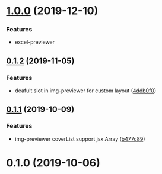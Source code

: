 # [1.0.0](https://github.com/MrHanson/vue-file-preview/compare/v0.1.2...v1.0.0) (2019-12-10)

### Features

- excel-previewer

## [0.1.2](https://github.com/MrHanson/vue-file-preview/compare/v0.1.1...v0.1.2) (2019-11-05)

### Features

- deafult slot in img-previewer for custom layout ([4ddb0f0](https://github.com/MrHanson/vue-file-preview/commit/4ddb0f05a5a7b6b6f9ebf1efc2e350856fade963))

## [0.1.1](https://github.com/MrHanson/vue-file-preview/compare/v0.1.0...v0.1.1) (2019-10-09)

### Features

- img-previewer coverList support jsx Array ([b477c89](https://github.com/MrHanson/vue-file-preview/commit/b477c8959b712894a9f80fb7190539cbd824c5a8))

# 0.1.0 (2019-10-06)
